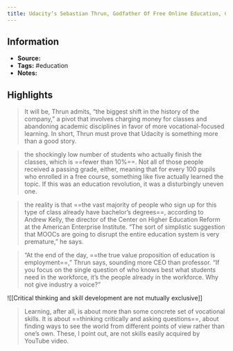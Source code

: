 ```yaml
---
title: Udacity’s Sebastian Thrun, Godfather Of Free Online Education, Changes - Essay
---
```

## Information
- **Source:** 
- **Tags:** #education 
- **Notes:** 

## Highlights
> It will be, Thrun admits, “the biggest shift in the history of the company,” a pivot that involves charging money for classes and abandoning academic disciplines in favor of more vocational-focused learning. In short, Thrun must prove that Udacity is something more than a good story.

> the shockingly low number of students who actually finish the classes, which is ==fewer than 10%==. Not all of those people received a passing grade, either, meaning that for every 100 pupils who enrolled in a free course, something like five actually learned the topic. If this was an education revolution, it was a disturbingly uneven one.

> the reality is that ==the vast majority of people who sign up for this type of class already have bachelor’s degrees==, according to Andrew Kelly, the director of the Center on Higher Education Reform at the American Enterprise Institute. “The sort of simplistic suggestion that MOOCs are going to disrupt the entire education system is very premature,” he says.

> “At the end of the day, ==the true value proposition of education is employment==,” Thrun says, sounding more CEO than professor. “If you focus on the single question of who knows best what students need in the workforce, it’s the people already in the workforce. Why not give industry a voice?”

![[Critical thinking and skill development are not mutually exclusive]]
> Learning, after all, is about more than some concrete set of vocational skills. It is about ==thinking critically and asking questions==, about finding ways to see the world from different points of view rather than one’s own. These, I point out, are not skills easily acquired by YouTube video.